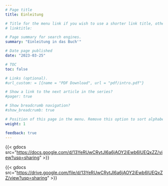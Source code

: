 ```yaml
---
# Page title
title: Einleitung

# Title for the menu link if you wish to use a shorter link title, otherwise remove this option.
# linktitle:

# Page summary for search engines.
summary: "Einleitung in das Buch'"

# Date page published
date: "2023-03-25"

# TOC
toc: false

# Links (optional).
#url_custom: = [{name = "PDF Download", url = "pdf/intro.pdf"}

# Show a link to the next article in the series?
#pager: true

# Show breadcrumb navigation?
#show_breadcrumb: true

# Position of this page in the menu. Remove this option to sort alphabetically.
weight: 1

feedback: true
---
```



{{< gdocs src="https://docs.google.com/d/13YeRUwCRytJl6a6jAOY2iEwb6lUEQxZZ/view?usp=sharing" >}}

{{< gdocs src="https://drive.google.com/file/d/13YeRUwCRytJl6a6jAOY2iEwb6lUEQxZZ/view?usp=sharing" >}}